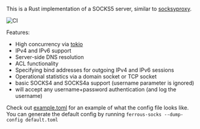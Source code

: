 This is a Rust implementation of a SOCKS5 server, similar to [socksyproxy](https://github.com/easypost/socksyproxy).

![CI](https://github.com/EasyPost/ferrous-socks/workflows/CI/badge.svg?branch=master)

Features:

 - High concurrency via [tokio](https://tokio.rs/)
 - IPv4 and IPv6 support
 - Server-side DNS resolution
 - ACL functionality
 - Specifying bind addresses for outgoing IPv4 and IPv6 sessions
 - Operational statistics via a domain socket or TCP socket
 - basic SOCKS4 and SOCKS4a support (username parameter is ignored)
 - will accept any username+password authentication (and log the username)

Check out [example.toml](example.toml) for an example of what the config file looks like. You can generate the default config by running `ferrous-socks --dump-config default.toml`
